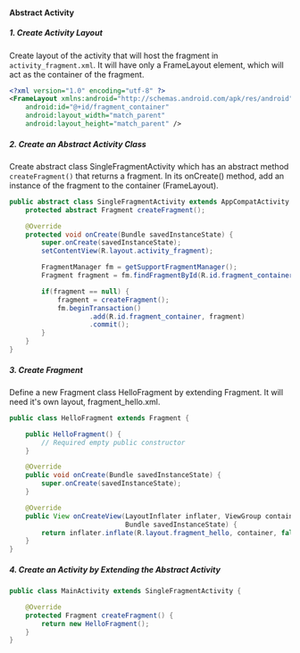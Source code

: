 #### Abstract Activity

##### 1. Create Activity Layout
Create layout of the activity that will host the fragment in ```activity_fragment.xml```. It will have only a FrameLayout element, which will act as the container of the fragment.

```xml
<?xml version="1.0" encoding="utf-8" ?>
<FrameLayout xmlns:android="http://schemas.android.com/apk/res/android"
    android:id="@+id/fragment_container"
    android:layout_width="match_parent"
    android:layout_height="match_parent" />
```

##### 2. Create an Abstract Activity Class
Create abstract class SingleFragmentActivity which has an abstract method ```createFragment()``` that returns a fragment.
In its onCreate() method, add an instance of the fragment to the container (FrameLayout).

```java
public abstract class SingleFragmentActivity extends AppCompatActivity {
    protected abstract Fragment createFragment();

    @Override
    protected void onCreate(Bundle savedInstanceState) {
        super.onCreate(savedInstanceState);
        setContentView(R.layout.activity_fragment);

        FragmentManager fm = getSupportFragmentManager();
        Fragment fragment = fm.findFragmentById(R.id.fragment_container);

        if(fragment == null) {
            fragment = createFragment();
            fm.beginTransaction()
                    .add(R.id.fragment_container, fragment)
                    .commit();
        }
    }
}
```

##### 3. Create Fragment
Define a new Fragment class HelloFragment by extending Fragment. It will need it's own layout, fragment_hello.xml.

```java
public class HelloFragment extends Fragment {

    public HelloFragment() {
        // Required empty public constructor
    }

    @Override
    public void onCreate(Bundle savedInstanceState) {
        super.onCreate(savedInstanceState);
    }

    @Override
    public View onCreateView(LayoutInflater inflater, ViewGroup container,
                             Bundle savedInstanceState) {
        return inflater.inflate(R.layout.fragment_hello, container, false);
    }
}
```

##### 4. Create an Activity by Extending the Abstract Activity
```java
public class MainActivity extends SingleFragmentActivity {

    @Override
    protected Fragment createFragment() {
        return new HelloFragment();
    }
}
```
